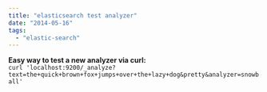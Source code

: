 ```yaml
---
title: "elasticsearch test analyzer"
date: "2014-05-16"
tags:
  - "elastic-search"
---
```


**Easy way to test a new analyzer via curl:**\
`curl 'localhost:9200/_analyze?text=the+quick+brown+fox+jumps+over+the+lazy+dog&pretty&analyzer=snowball'`
